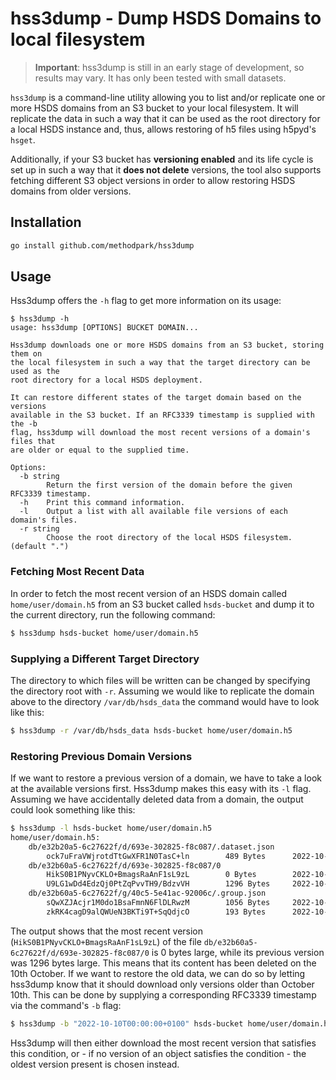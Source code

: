 # hss3dump - Dump HSDS Domains to local filesystem

> **Important**: hss3dump is still in an early stage of development, so results
> may vary. It has only been tested with small datasets.

`hss3dump` is a command-line utility allowing you to list and/or replicate one
or more HSDS domains from an S3 bucket to your local filesystem. It will
replicate the data in such a way that it can be used as the root directory for a
local HSDS instance and, thus, allows restoring of h5 files using h5pyd's
`hsget`.

Additionally, if your S3 bucket has **versioning enabled** and its life cycle is
set up in such a way that it **does not delete** versions, the tool also
supports fetching different S3 object versions in order to allow restoring HSDS
domains from older versions.

## Installation

```sh
go install github.com/methodpark/hss3dump
```

## Usage

Hss3dump offers the `-h` flag to get more information on its usage:

```
$ hss3dump -h
usage: hss3dump [OPTIONS] BUCKET DOMAIN...

Hss3dump downloads one or more HSDS domains from an S3 bucket, storing them on
the local filesystem in such a way that the target directory can be used as the
root directory for a local HSDS deployment.

It can restore different states of the target domain based on the versions
available in the S3 bucket. If an RFC3339 timestamp is supplied with the -b
flag, hss3dump will download the most recent versions of a domain's files that
are older or equal to the supplied time.

Options:
  -b string
        Return the first version of the domain before the given RFC3339 timestamp.
  -h    Print this command information.
  -l    Output a list with all available file versions of each domain's files.
  -r string
        Choose the root directory of the local HSDS filesystem. (default ".")
```

### Fetching Most Recent Data

In order to fetch the most recent version of an HSDS domain called
`home/user/domain.h5` from an S3 bucket called `hsds-bucket` and dump it to the
current directory, run the following command:

```sh
$ hss3dump hsds-bucket home/user/domain.h5
```

### Supplying a Different Target Directory

The directory to which files will be written can be changed by specifying the
directory root with `-r`. Assuming we would like to replicate the domain above
to the directory `/var/db/hsds_data` the command would have to look like this:


```sh
$ hss3dump -r /var/db/hsds_data hsds-bucket home/user/domain.h5
```

### Restoring Previous Domain Versions

If we want to restore a previous version of a domain, we have to take a look at
the available versions first. Hss3dump makes this easy with its `-l` flag.
Assuming we have accidentally deleted data from a domain, the output could look
something like this:

```sh
$ hss3dump -l hsds-bucket home/user/domain.h5
home/user/domain.h5:
    db/e32b20a5-6c27622f/d/693e-302825-f8c087/.dataset.json
        ock7uFraVWjrotdTtGwXFR1N0TasC+ln        489 Bytes      2022-10-05T16:06:57+0100
    db/e32b60a5-6c27622f/d/693e-302825-f8c087/0
        HikS0B1PNyvCKLO+BmagsRaAnF1sL9zL        0 Bytes        2022-10-10 09:06:59+0100
        U9LG1wDd4EdzQj0PtZqPvvTH9/BdzvVH        1296 Bytes     2022-10-05 16:06:59+0100
    db/e32b60a5-6c27622f/g/40c5-5e41ac-92006c/.group.json
        sQwXZJAcjr1M0do1BsaFmnN6FlDLRwzM        1056 Bytes     2022-10-10 09:07:00+0100
        zkRK4cagD9alQWUeN3BKTi9T+SqQdjcO        193 Bytes      2022-10-05 16:07:00+0100
```

The output shows that the most recent version
(`HikS0B1PNyvCKLO+BmagsRaAnF1sL9zL`) of the file
`db/e32b60a5-6c27622f/d/693e-302825-f8c087/0` is 0 bytes large, while its
previous version was 1296 bytes large. This means that its content has been
deleted on the 10th October. If we want to restore the old data, we can do so by
letting hss3dump know that it should download only versions older than October
10th.  This can be done by supplying a corresponding RFC3339 timestamp via the
command's `-b` flag:

```sh
$ hss3dump -b "2022-10-10T00:00:00+0100" hsds-bucket home/user/domain.h5
```

Hss3dump will then either download the most recent version that satisfies this
condition, or - if no version of an object satisfies the condition - the oldest
version present is chosen instead.
